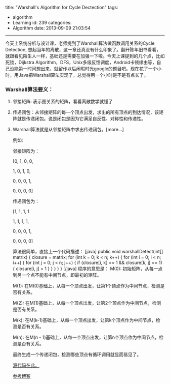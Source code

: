 title: "Warshall's Algorithm for Cycle Dectection"
tags:
  - algorithm
  - Learning
id: 239
categories:
  - Algorithm
date: 2013-09-09 21:03:54
---

今天上系统分析与设计课，老师提到了Warshall算法做函数调用关系的Cycle Detection, 想起当年的离散，这一章还真没有什么印象了。翻开陈年旧书看看，就跟看见陌生人一样，基础还是需要在加强一下啦。今天上课提到的几个点，比如死锁，Dijkstra Algorithm，DFS，Unix多级反馈调度，Android卡顿缘由等，自己没能第一时间想出来，就留作以后闲暇时光google的题目吧。现在花了一个小时，用Java把Warshall算法实现了，总觉得用一个小时是不是有点长了。

### Warshall算法要义：

1.  邻接矩阵: 表示图关系的矩阵，看看离散数学就懂了

2.  传递闭包：从邻接矩阵的每一个顶点出发，求出的所有顶点的到达情况，该矩阵就是传递闭包。说是闭包是因为它满足自反性、对称性和传递性。

3.  Warshall算法就是从邻接矩阵中求出传递闭包。[more...]

    例如:

    邻接矩阵为：

    [0, 1, 0, 0,

    1, 0, 1, 0,

    0, 0, 0, 1,

    0, 0, 0, 0]

    传递闭包为：

    [1, 1, 1, 1

    1, 1, 1, 1,

    0, 0, 0, 1,

    0, 0, 0, 0]

    算法很简单，直接上一个代码描述：
[java]
public void warshallDetect(int[] matrix) {
closure = matrix;
for (int k = 0; k &lt; n; k++) {
  for (int i = 0; i &lt; n; i++) {
    for (int j = 0; j &lt; n; j++) {
      if (closure[i, k] == 1 &amp;&amp; closure[k, j] == 1) {
        closure[i, j] = 1
      }
    }
  }
}
}
[/java]
程序的意思是：
M(0): 初始矩阵，从每一点到另一个点不能有中间节点，即最初的矩阵。

    M(1): 在M(0)基础上，从每一个顶点出发，让第1个顶点作为中间节点，检测是否有关系。

    M(2): 在M(1)基础上，从每一个顶点出发，让第2个顶点作为中间节点，检测是否有关系。

    M(k): 在M(k-1)基础上，从每一个顶点出发，让第k个顶点作为中间节点，检测是否有关系。

    M(n): 在M(n - 1)基础上，从每一个顶点出发，让第n个顶点作为中间节点，检测是否有关系。

    最终生成一个传递闭包，检测哪些顶点有循环调用就显而易见了。

    [源代码在此。](https://github.com/lgrcyanny/Algorithm/blob/master/src/com/algorithm/warshall/CycleDetection.java "Warshall Cycle Detection Source Code")

    [参考博客](http://www.cnblogs.com/lpshou/archive/2012/04/27/2473109.html "参考博客")